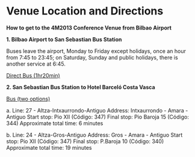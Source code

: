 # Venue Location and Directions

**How to get to the 4M2013 Conference Venue from Bilbao Airport**

**1. Bilbao Airport to San Sebastian Bus Station**

Buses leave the airport, Monday to Friday except holidays, once an hour from 7:45 to 23:45; on Saturday, Sunday and public holidays, there is another service at 6:45.

[Direct Bus (1hr20min)](http://www.aena-aeropuertos.es/csee/Satellite/Aeropuerto-Bilbao/en/Page/1237554477328/)

**2. San Sebastian Bus Station to Hotel Barceló Costa Vasca**

[Bus (two options)](http://www.dbus.es/en/users/planificador-rutas)

a. Line: 27 - Altza-Intxaurrondo-Antiguo
Address: Intxaurrondo - Amara - Antiguo
Start stop: Pio XII (Código: 347)
Final stop: Pio Baroja 15 (Código: 344)
Approximate total time: 6 minutes

b. Line: 24 - Altza-Gros-Antiguo
Address: Gros - Amara - Antiguo
Start stop: Pio XII (Código: 347)
Final stop: P.Baroja 10 (Código: 340)
Approximate total time: 19 minutes 